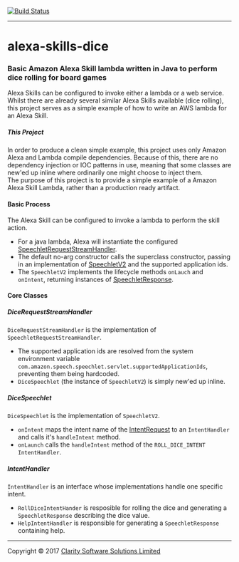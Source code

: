 [![Build Status](https://travis-ci.org/ClaritySoftwareSolutions/alexa-skills-dice.svg?branch=develop)](https://travis-ci.org/ClaritySoftwareSolutions/alexa-skills-dice)

----
# alexa-skills-dice
### Basic Amazon Alexa Skill lambda written in Java to perform dice rolling for board games
Alexa Skills can be configured to invoke either a lambda or a web service.  Whilst there are already several similar Alexa Skills available (dice rolling), this project serves as a simple example of how to write an AWS lambda for an Alexa Skill.

##### This Project
In order to produce a clean simple example, this project uses only Amazon Alexa and Lambda compile dependencies. Because of this, there are no dependency injection or IOC patterns in use, meaning that some classes are new'ed up inline where ordinarily one might choose to inject them.  
The purpose of this project is to provide a simple example of a Amazon Alexa Skill Lambda, rather than a production ready artifact.

#### Basic Process
The Alexa Skill can be configured to invoke a lambda to perform the skill action.
* For a java lambda, Alexa will instantiate the configured [SpeechletRequestStreamHandler](https://developer.amazon.com/public/binaries/content/assets/javadoc/ask-java-library-3/com/amazon/speech/speechlet/lambda/SpeechletRequestStreamHandler.html). 
* The default no-arg constructor calls the superclass constructor, passing in an implementation of [SpeechletV2](https://developer.amazon.com/public/binaries/content/assets/javadoc/ask-java-library-3/com/amazon/speech/speechlet/Speechlet.html) and the supported application ids.
* The `SpeechletV2` implements the lifecycle methods `onLauch` and `onIntent`, returning instances of [SpeechletResponse](https://developer.amazon.com/public/binaries/content/assets/javadoc/ask-java-library-3/com/amazon/speech/speechlet/speechletresponse.html).

#### Core Classes
##### DiceRequestStreamHandler
`DiceRequestStreamHandler` is the implementation of `SpeechletRequestStreamHandler`.
* The supported application ids are resolved from the system environment variable `com.amazon.speech.speechlet.servlet.supportedApplicationIds`, preventing them being hardcoded.
* `DiceSpeechlet` (the instance of `SpeechletV2`) is simply new'ed up inline.

##### DiceSpeechlet
`DiceSpeechlet` is the implementation of `SpeechletV2`.
* `onIntent` maps the intent name of the [IntentRequest](https://developer.amazon.com/public/binaries/content/assets/javadoc/ask-java-library-3/com/amazon/speech/speechlet/IntentRequest.html) to an `IntentHandler` and calls it's `handleIntent` method.
* `onLaunch` calls the `handleIntent` method of the `ROLL_DICE_INTENT` `IntentHandler`.

##### IntentHandler
`IntentHandler` is an interface whose implementations handle one specific intent.
* `RollDiceIntentHander` is resposible for rolling the dice and generating a `SpeechletResponse` describing the dice value.
* `HelpIntentHandler` is responsible for generating a `SpeechletResponse` containing help.

----
Copyright &copy; 2017 [Clarity Software Solutions Limited](https://claritysoftware.co.uk)

